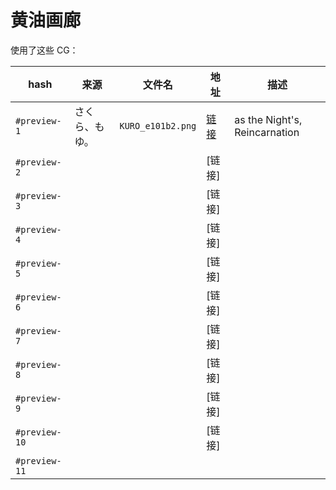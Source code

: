 # 黄油画廊

使用了这些 CG：

| hash          | 来源           | 文件名            | 地址                                                      | 描述                          |
| ------------- | -------------- | ----------------- | --------------------------------------------------------- | ----------------------------- |
| `#preview-1`  | さくら、もゆ。 | `KURO_e101b2.png` | [链接](https://7.dusays.com/2021/02/09/c0cc3a19bea97.png) | as the Night's, Reincarnation |
| `#preview-2`  |                |                   | [链接]                                                    |                               |
| `#preview-3`  |                |                   | [链接]                                                    |                               |
| `#preview-4`  |                |                   | [链接]                                                    |                               |
| `#preview-5`  |                |                   | [链接]                                                    |                               |
| `#preview-6`  |                |                   | [链接]                                                    |                               |
| `#preview-7`  |                |                   | [链接]                                                    |                               |
| `#preview-8`  |                |                   | [链接]                                                    |                               |
| `#preview-9`  |                |                   | [链接]                                                    |                               |
| `#preview-10` |                |                   | [链接]                                                    |                               |
| `#preview-11` |                |                   |                                                           |                               |

